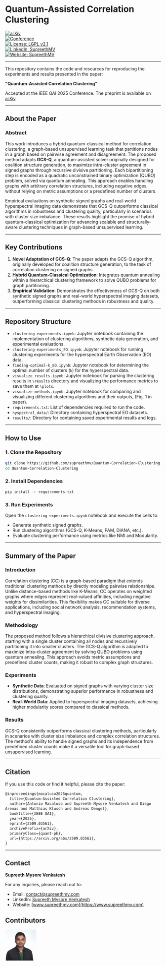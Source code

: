 # Quantum-Assisted Correlation Clustering

<!-- [![Paper DOI](https://img.shields.io/badge/Paper_DOI-10.1007/978.3.031.97629.2_2-orange)](https://doi.org/10.1007/978-3-031-97629-2_2)   -->
[![arXiv](https://img.shields.io/badge/arXiv-2509.03561-green)](https://doi.org/10.48550/arXiv.2509.03561)  
[![Conference](https://img.shields.io/badge/Conference-QAI'25-blue)](https://qai2025.unina.it/)  
[![License: LGPL v2.1](https://img.shields.io/badge/License-LGPL%20v2.1-orange.svg)](https://www.gnu.org/licenses/old-licenses/lgpl-2.1.html)  
[![LinkedIn: SupreethMV](https://img.shields.io/badge/LinkedIn-Supreeth%20Mysore%20Venkatesh-blue)](https://www.linkedin.com/in/supreethmv/)  
[![Website: SupreethMV](https://img.shields.io/badge/Website-www.supreethmv.com-brightgreen)](https://www.supreethmv.com)

---


This repository contains the code and resources for reproducing the experiments and results presented in the paper:

**"Quantum-Assisted Correlation Clustering"**

Accepted at the IEEE QAI 2025 Conference. The preprint is available on [arXiv](https://arxiv.org/abs/2509.03561).

---

## About the Paper

### Abstract
This work introduces a hybrid quantum-classical method for correlation clustering, a graph-based unsupervised learning task that partitions nodes in a graph based on pairwise agreement and disagreement. The proposed method adapts **GCS-Q**, a quantum-assisted solver originally designed for coalition structure generation, to maximize intra-cluster agreement in signed graphs through recursive divisive partitioning. Each bipartitioning step is encoded as a quadratic unconstrained binary optimization (QUBO) problem, solved via quantum annealing. This approach enables handling graphs with arbitrary correlation structures, including negative edges, without relying on metric assumptions or a predefined number of clusters.

Empirical evaluations on synthetic signed graphs and real-world hyperspectral imaging data demonstrate that GCS-Q outperforms classical algorithms in robustness and clustering quality, particularly in scenarios with cluster size imbalance. These results highlight the promise of hybrid quantum-classical optimization for advancing scalable and structurally-aware clustering techniques in graph-based unsupervised learning.

---

## Key Contributions

1. **Novel Adaptation of GCS-Q**: The paper adapts the GCS-Q algorithm, originally developed for coalition structure generation, to the task of correlation clustering on signed graphs.
2. **Hybrid Quantum-Classical Optimization**: Integrates quantum annealing within a hierarchical clustering framework to solve QUBO problems for graph partitioning.
3. **Empirical Validation**: Demonstrates the effectiveness of GCS-Q on both synthetic signed graphs and real-world hyperspectral imaging datasets, outperforming classical clustering methods in robustness and quality.

---

## Repository Structure

- `clustering-experiments.ipynb`: Jupyter notebook containing the implementation of clustering algorithms, synthetic data generation, and experimental evaluations.
- `clustering-experiments_EO.ipynb`: Jupyter notebook for running clustering experiments for the hyperspectral Earth Observation (EO) data.
- `finding-optimal-k_EO.ipynb`: Jupyter notebook for determining the optimal number of clusters (`k`) for the hyperspectral data.
- `visualize_results.ipynb`: Jupyter notebook for parsing the clustering results in `\results` directory and visualizing the performance metrics to save them at `\plots`.
- `visualize-methods.ipynb`: Jupyter notebook for comparing and visualizing different clustering algorithms and their outputs, (Fig. 1 in paper).
- `requirements.txt`: List of dependencies required to run the code.
- `hyspectral_data/`: Directory containing hyperspectral EO datasets.
- `results/`: Directory for containing saved experimental results and logs.

---

## How to Use

### 1. Clone the Repository
```bash
git clone https://github.com/supreethmv/Quantum-Correlation-Clustering.git
cd Quantum-Correlation-Clustering
```

### 2. Install Dependencies
```bash
pip install -r requirements.txt
```

### 3. Run Experiments
Open the `clustering-experiments.ipynb` notebook and execute the cells to:
- Generate synthetic signed graphs.
- Run clustering algorithms (GCS-Q, K-Means, PAM, DIANA, etc.).
- Evaluate clustering performance using metrics like NMI and Modularity.

---

## Summary of the Paper

### Introduction
Correlation clustering (CC) is a graph-based paradigm that extends traditional clustering methods by directly modeling pairwise relationships. Unlike distance-based methods like K-Means, CC operates on weighted graphs where edges represent real-valued affinities, including negative weights for dissimilarities. This flexibility makes CC suitable for diverse applications, including social network analysis, recommendation systems, and hyperspectral imaging.

### Methodology
The proposed method follows a hierarchical divisive clustering approach, starting with a single cluster containing all nodes and recursively partitioning it into smaller clusters. The GCS-Q algorithm is adapted to maximize intra-cluster agreement by solving QUBO problems using quantum annealing. This approach avoids metric assumptions and predefined cluster counts, making it robust to complex graph structures.

### Experiments
- **Synthetic Data**: Evaluated on signed graphs with varying cluster size distributions, demonstrating superior performance in robustness and clustering quality.
- **Real-World Data**: Applied to hyperspectral imaging datasets, achieving higher modularity scores compared to classical methods.

### Results
GCS-Q consistently outperforms classical clustering methods, particularly in scenarios with cluster size imbalance and complex correlation structures. The method's ability to handle signed graphs and its independence from predefined cluster counts make it a versatile tool for graph-based unsupervised learning.

---

## Citation
If you use this code or find it helpful, please cite the paper:

```
@inproceedings{macaluso2025quantum,
  title={Quantum-Assisted Correlation Clustering},
  author={Antonio Macaluso and Supreeth Mysore Venkatesh and Diego Arenas and Matthias Klusch and Andreas Dengel},
  booktitle={IEEE QAI},
  year={2025},
  eprint={2509.03561},
  archivePrefix={arXiv},
  primaryClass={quant-ph},
  url={https://arxiv.org/abs/2509.03561}, 
}
```

---



## **Contact**

**Supreeth Mysore Venkatesh**  

For any inquiries, please reach out to:

- Email: contact@supreethmv.com  
- LinkedIn: [Supreeth Mysore Venkatesh](https://www.linkedin.com/in/supreethmv/)  
- Website: [www.supreethmv.com](https://www.supreethmv.com)


## Contributors

<!-- [![Supreeth Mysore Venkatesh](_repo_data/supreethmv.jpg)](https://www.supreethmv.com) -->
[<img src="_repo_data/supreethmv.jpg" alt="Supreeth Mysore Venkatesh" width="100" height="100"/>](https://www.supreethmv.com)